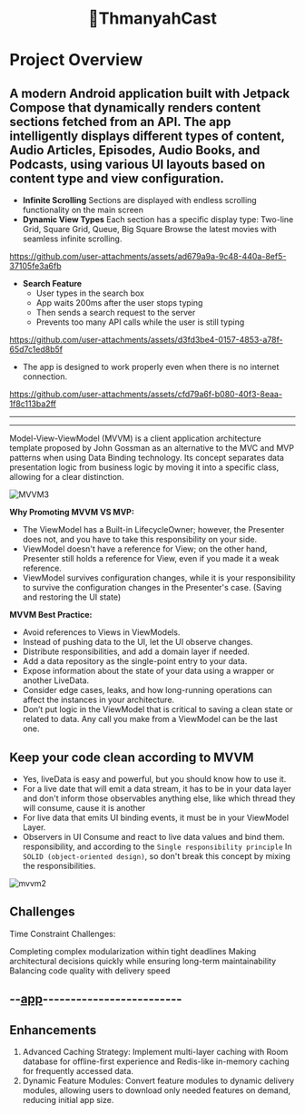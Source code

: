 <h1 align="center">🎥ThmanyahCast</h1>


<h1>Project Overview</h1>

A modern Android application built with Jetpack Compose that dynamically renders content sections fetched from an API. The app intelligently displays different types of content, Audio Articles, Episodes, Audio Books, and Podcasts, using various UI layouts based on content type and view configuration.
---------------------------

- **Infinite Scrolling**
  Sections are displayed with endless scrolling functionality on the main screen
- **Dynamic View Types**
  Each section has a specific display type: Two-line Grid, Square Grid, Queue, Big Square
  Browse the latest movies with seamless infinite scrolling.

https://github.com/user-attachments/assets/ad679a9a-9c48-440a-8ef5-37105fe3a6fb

- **Search Feature**
    - User types in the search box
    - App waits 200ms after the user stops typing
    - Then sends a search request to the server
    - Prevents too many API calls while the user is still typing

https://github.com/user-attachments/assets/d3fd3be4-0157-4853-a78f-65d7c1ed8b5f

- The app is designed to work properly even when there is no internet connection.

https://github.com/user-attachments/assets/cfd79a6f-b080-40f3-8eaa-1f8c113ba2ff


---------------------------
---------------------------




Model-View-ViewModel (MVVM) is a client application architecture template proposed by John Gossman
as an alternative to the MVC and MVP patterns when using Data Binding technology. Its concept
separates data presentation logic from business logic by moving it into a specific class, allowing
for a clear distinction.

![MVVM3](https://user-images.githubusercontent.com/1812129/68319232-446cf900-00be-11ea-92cf-cad817b2af2c.png)

**Why Promoting MVVM VS MVP:**

- The ViewModel has a Built-in LifecycleOwner; however, the Presenter does not, and you have to take
  this responsibility on your side.
- ViewModel doesn't have a reference for View; on the other hand, Presenter still holds a reference
  for View, even if you made it a weak reference.
- ViewModel survives configuration changes, while it is your responsibility to survive the
  configuration changes in the Presenter's case. (Saving and restoring the UI state)

**MVVM Best Practice:**

- Avoid references to Views in ViewModels.
- Instead of pushing data to the UI, let the UI observe changes.
- Distribute responsibilities, and add a domain layer if needed.
- Add a data repository as the single-point entry to your data.
- Expose information about the state of your data using a wrapper or another LiveData.
- Consider edge cases, leaks, and how long-running operations can affect the instances in your
  architecture.
- Don’t put logic in the ViewModel that is critical to saving a clean state or related to data. Any
  call you make from a ViewModel can be the last one.

**Keep your code clean according to MVVM**
-----------------------------

- Yes, liveData is easy and powerful, but you should know how to use it.
- For a live date that will emit a data stream, it has to be in your
  data layer and don't inform those observables anything else, like which thread they will consume,
  cause it is another
- For live data that emits UI binding events, it must be in your ViewModel Layer.
- Observers in UI Consume and react to live data values and bind them.
  responsibility, and according to the `Single responsibility principle`
  In `SOLID (object-oriented design)`, so don't break this concept by
  mixing the responsibilities.

![mvvm2](https://user-images.githubusercontent.com/1812129/68319008-e9d39d00-00bd-11ea-9245-ebedd2a2c067.png)

## Challenges

Time Constraint Challenges:

Completing complex modularization within tight deadlines
Making architectural decisions quickly while ensuring long-term maintainability
Balancing code quality with delivery speed


--[app](app)-------------------------
---------------------------

## Enhancements

1. Advanced Caching Strategy: Implement multi-layer caching with Room database for offline-first
   experience and Redis-like in-memory caching for frequently accessed data.
2. Dynamic Feature Modules: Convert feature modules to dynamic delivery modules, allowing users to
   download only needed features on demand, reducing initial app size.
